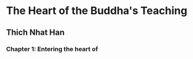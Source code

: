 # The Heart of the Buddha's Teaching
## Thich Nhat Han

### Chapter 1: Entering the heart of 

<!--stackedit_data:
eyJoaXN0b3J5IjpbNDU4MjkwMzM2XX0=
-->